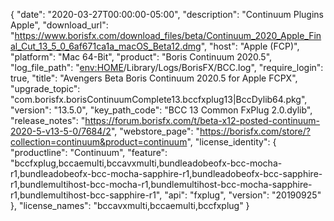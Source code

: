 {
  "date": "2020-03-27T00:00:00-05:00",
  "description": "Continuum Plugins Apple",
  "download_url": "https://www.borisfx.com/download_files/beta/Continuum_2020_Apple_Final_Cut_13_5_0_6af671ca1a_macOS_Beta12.dmg",
  "host": "Apple (FCP)",
  "platform": "Mac 64-Bit",
  "product": "Boris Continuum 2020.5",
  "log_file_path": "<env:HOME>/Library/Logs/BorisFX/BCC.log",
  "require_login": true,
  "title": "Avengers Beta Boris Continuum 2020.5 for Apple FCPX",
  "upgrade_topic": "com.borisfx.borisContinuumComplete13.bccfxplug13|BccDylib64.pkg",
  "version": "13.5.0",
  "key_path_code": "BCC 13 Common FxPlug 2.0.dylib",
  "release_notes": "https://forum.borisfx.com/t/beta-x12-posted-continuum-2020-5-v13-5-0/7684/2",
  "webstore_page": "https://borisfx.com/store/?collection=continuum&product=continuum",
  "license_identity": {
    "productline": "Continuum",
    "feature": "bccfxplug,bccaemulti,bccavxmulti,bundleadobeofx-bcc-mocha-r1,bundleadobeofx-bcc-mocha-sapphire-r1,bundleadobeofx-bcc-sapphire-r1,bundlemultihost-bcc-mocha-r1,bundlemultihost-bcc-mocha-sapphire-r1,bundlemultihost-bcc-sapphire-r1",
    "api": "fxplug",
    "version": "20190925"
  },
  "license_names": "bccavxmulti,bccaemulti,bccfxplug"
}
